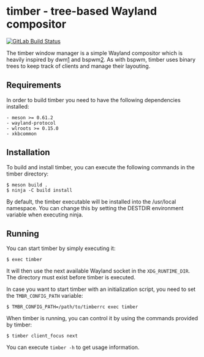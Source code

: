timber - tree-based Wayland compositor
======================================

[![GitLab Build Status](https://gitlab.com/timberwm/timber/badges/main/pipeline.svg)](https://gitlab.com/timberwm/timber/-/commits/main)

The timber window manager is a simple Wayland compositor which is
heavily inspired by dwm[1] and bspwm[2]. As with bspwm, timber
uses binary trees to keep track of clients and manage their
layouting.

Requirements
------------

In order to build timber you need to have the following dependencies installed:

    - meson >= 0.61.2
    - wayland-protocol
    - wlroots >= 0.15.0
    - xkbcommon

Installation
------------

To build and install timber, you can execute the following
commands in the timber directory:

    $ meson build .
    $ ninja -C build install

By default, the timber executable will be installed into the
/usr/local namespace. You can change this by setting the DESTDIR
environment variable when executing ninja.

Running
-------

You can start timber by simply executing it:

    $ exec timber

It will then use the next available Wayland socket in the
`XDG_RUNTIME_DIR`. The directory must exist before timber is
executed.

In case you want to start timber with an initialization script,
you need to set the `TMBR_CONFIG_PATH` variable:

    $ TMBR_CONFIG_PATH=/path/to/timberrc exec timber

When timber is running, you can control it by using the commands
provided by timber:

    $ timber client_focus next

You can execute `timber -h` to get usage information.

[1]: https://dwm.suckless.org
[2]: https://github.com/baskerville/bspwm
